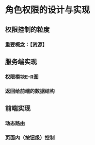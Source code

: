 # 角色权限的设计与实现

## 权限控制的粒度

### 重要概念：【资源】


## 服务端实现

### 权限模块E-R图

### 返回给前端的数据结构


## 前端实现

### 动态路由

### 页面内（按钮级）控制


